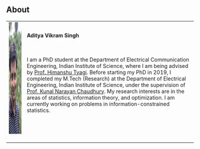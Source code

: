 ## About

<dl>
<table class="imgtable"><tr><td>
<img src="pic3.jpg" alt="Picture" width="300px" height="300px" />&nbsp;</td>
<td align="left"><p><b>Aditya Vikram Singh</b> <br />
<br /> <br />
  
  I am a PhD student at the Department of Electrical Communication Engineering, Indian Institute of Science, where I am being advised by [Prof. Himanshu Tyagi](https://ece.iisc.ac.in/~htyagi/). Before starting my PhD in 2019, I completed my M.Tech (Research) at the Department of Electrical Engineering, Indian Institute of Science, under the supervision of [Prof. Kunal Narayan Chaudhury](https://sites.google.com/site/kunalnchaudhury/). My research interests are in the areas of statistics, information theory, and optimization. I am currently working on problems in information-constrained statistics.

<br /> <br />

</td></tr></table>
</dl>

